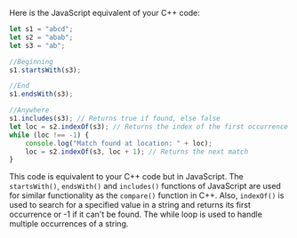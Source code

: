 Here is the JavaScript equivalent of your C++ code:

```JavaScript
let s1 = "abcd";
let s2 = "abab";
let s3 = "ab";

//Beginning
s1.startsWith(s3);

//End
s1.endsWith(s3);

//Anywhere
s1.includes(s3); // Returns true if found, else false
let loc = s2.indexOf(s3); // Returns the index of the first occurrence of a specified value in a string
while (loc !== -1) {
    console.log("Match found at location: " + loc);
    loc = s2.indexOf(s3, loc + 1); // Returns the next match
}
```

This code is equivalent to your C++ code but in JavaScript. The `startsWith()`, `endsWith()` and `includes()` functions of JavaScript are used for similar functionality as the `compare()` function in C++. Also, `indexOf()` is used to search for a specified value in a string and returns its first occurrence or -1 if it can't be found. The while loop is used to handle multiple occurrences of a string.

